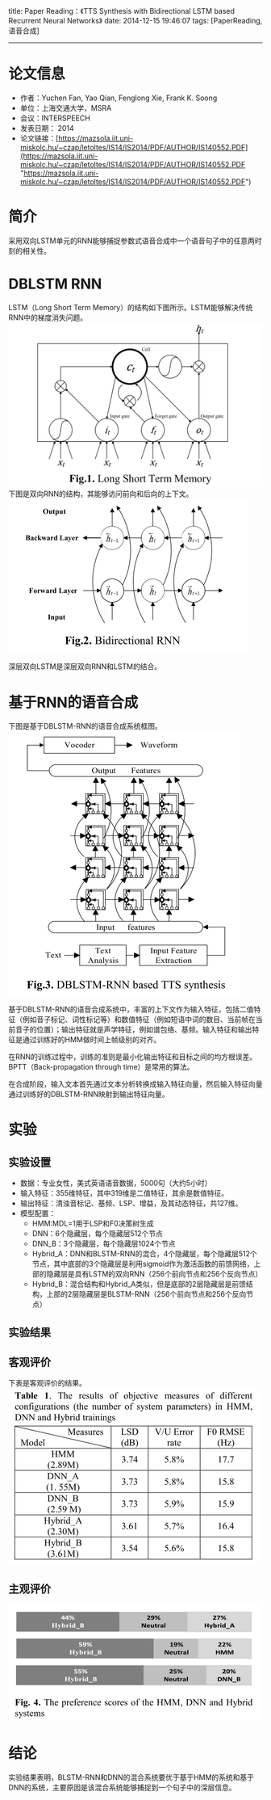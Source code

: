 title: Paper Reading：《TTS Synthesis with Bidirectional LSTM based Recurrent Neural Networks》 
date: 2014-12-15 19:46:07
tags: [PaperReading, 语音合成]

---

# 论文信息
- 作者：Yuchen Fan, Yao Qian, Fenglong Xie, Frank K. Soong
- 单位：上海交通大学，MSRA
- 会议：INTERSPEECH
- 发表日期： 2014
- 论文链接：[https://mazsola.iit.uni-miskolc.hu/~czap/letoltes/IS14/IS2014/PDF/AUTHOR/IS140552.PDF](https://mazsola.iit.uni-miskolc.hu/~czap/letoltes/IS14/IS2014/PDF/AUTHOR/IS140552.PDF "https://mazsola.iit.uni-miskolc.hu/~czap/letoltes/IS14/IS2014/PDF/AUTHOR/IS140552.PDF")

# 简介
采用双向LSTM单元的RNN能够捕捉参数式语音合成中一个语音句子中的任意两时刻的相关性。
<!--more-->

# DBLSTM RNN
LSTM（Long Short Term Memory）的结构如下图所示。LSTM能够解决传统RNN中的梯度消失问题。
![LSTM](/paper_image/LSTM.png)
下图是双向RNN的结构，其能够访问前向和后向的上下文。
![Bidirectional RNN](/paper_image/Bidirectional_RNN.png)

深层双向LSTM是深层双向RNN和LSTM的结合。

# 基于RNN的语音合成
下图是基于DBLSTM-RNN的语音合成系统框图。
![基于RNN的语音合成系统框图](/paper_image/DBLSTM_RNN_TTS.png)

基于DBLSTM-RNN的语音合成系统中，丰富的上下文作为输入特征，包括二值特征（例如音子标记、词性标记等）和数值特征（例如短语中词的数目、当前帧在当前音子的位置）；输出特征就是声学特征，例如谱包络、基频。输入特征和输出特征是通过训练好的HMM做时间上帧级别的对齐。

在RNN的训练过程中，训练的准则是最小化输出特征和目标之间的均方根误差。BPTT（Back-propagation through time）是常用的算法。

在合成阶段，输入文本首先通过文本分析转换成输入特征向量，然后输入特征向量通过训练好的DBLSTM-RNN映射到输出特征向量。
# 实验

## 实验设置
- 数据：专业女性，美式英语语音数据，5000句（大约5小时）
- 输入特征：355维特征，其中319维是二值特征，其余是数值特征。
- 输出特征：清浊音标记、基频、LSP、增益，及其动态特征，共127维。
- 模型配置：
	- HMM:MDL=1用于LSP和F0决策树生成
	- DNN：6个隐藏层，每个隐藏层512个节点
	- DNN_B：3个隐藏层，每个隐藏层1024个节点
	- Hybrid_A：DNN和BLSTM-RNN的混合，4个隐藏层，每个隐藏层512个节点，其中底部的3个隐藏层是利用sigmoid作为激活函数的前馈网络，上部的隐藏层是具有LSTM的双向RNN（256个前向节点和256个反向节点）
	- Hybrid_B：混合结构和Hybrid_A类似，但是底部的2层隐藏层是前馈结构，上部的2层隐藏层是BLSTM-RNN（256个前向节点和256个反向节点）

## 实验结果

## 客观评价
下表是客观评价的结果。
![客观评价结果](/paper_image/RNN_object_evaluation.png)

## 主观评价
![主观评价结果](/paper_image/RNN_subject_evaluation.png)

# 结论
实验结果表明，BLSTM-RNN和DNN的混合系统要优于基于HMM的系统和基于DNN的系统，主要原因是该混合系统能够捕捉到一个句子中的深层信息。
